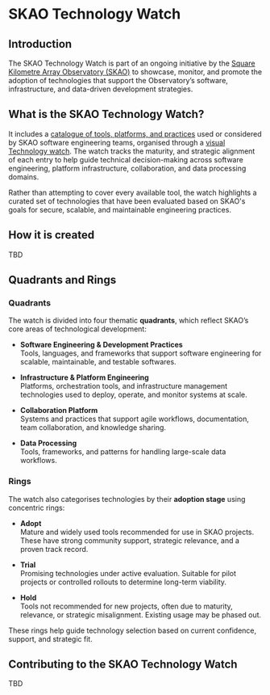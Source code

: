 # SKAO Technology Watch

## Introduction

The SKAO Technology Watch is part of an ongoing initiative by the [Square Kilometre Array Observatory (SKAO)](https://www.skao.int/) to showcase, monitor, and promote the adoption of technologies that support the Observatory’s software, infrastructure, and data-driven development strategies.

## What is the SKAO Technology Watch?

It includes a [catalogue of tools, platforms, and practices](#segments-and-rings) used or considered by SKAO software engineering teams, organised through a [visual Technology watch](#technology-watch-dashboard). The watch tracks the maturity, and strategic alignment of each entry to help guide technical decision-making across software engineering, platform infrastructure, collaboration, and data processing domains.

Rather than attempting to cover every available tool, the watch highlights a curated set of technologies that have been evaluated based on SKAO's goals for secure, scalable, and maintainable engineering practices.

## How it is created

TBD

## Quadrants and Rings

### Quadrants

The watch is divided into four thematic **quadrants**, which reflect SKAO’s core areas of technological development:

- **Software Engineering & Development Practices**  
  Tools, languages, and frameworks that support software engineering for scalable, maintainable, and testable softwares.

- **Infrastructure & Platform Engineering**  
  Platforms, orchestration tools, and infrastructure management technologies used to deploy, operate, and monitor systems at scale.

- **Collaboration Platform**  
  Systems and practices that support agile workflows, documentation, team collaboration, and knowledge sharing.

- **Data Processing**  
  Tools, frameworks, and patterns for handling large-scale data workflows.

### Rings

The watch also categorises technologies by their **adoption stage** using concentric rings:

- **Adopt**  
  Mature and widely used tools recommended for use in SKAO projects. These have strong community support, strategic relevance, and a proven track record.

- **Trial**  
  Promising technologies under active evaluation. Suitable for pilot projects or controlled rollouts to determine long-term viability.

- **Hold**  
  Tools not recommended for new projects, often due to maturity, relevance, or strategic misalignment. Existing usage may be phased out.

These rings help guide technology selection based on current confidence, support, and strategic fit.

## Contributing to the SKAO Technology Watch
TBD
